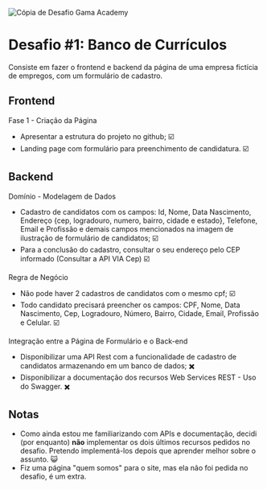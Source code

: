 ![Cópia de Desafio Gama Academy](https://user-images.githubusercontent.com/88038506/130320673-02a6bd03-7868-49f1-9285-611d13d1a9c4.png)


# Desafio #1: Banco de Currículos

Consiste em fazer o frontend e backend da página de uma empresa fictícia de empregos, com um formulário de cadastro.

## Frontend

Fase 1 - Criação da Página
- Apresentar a estrutura do projeto no github; ☑️
- Landing page com formulário para preenchimento de candidatura. ☑️


## Backend
Domínio - Modelagem de Dados
- Cadastro de candidatos com os campos: Id, Nome, Data Nascimento, Endereço {cep, logradouro, numero, bairro, cidade e estado}, Telefone, Email e Profissão e demais campos mencionados na imagem de ilustração de formulário de candidatos; ☑️
- Para a conclusão do cadastro, consultar o seu endereço pelo CEP informado (Consultar a API VIA Cep) ☑️


Regra de Negócio
- Não pode haver 2 cadastros de candidatos com o mesmo cpf; ☑️
- Todo candidato precisará preencher os campos: CPF, Nome, Data Nascimento, Cep, Logradouro, Número, Bairro, Cidade, Email, Profissão e Celular. ☑️


Integração entre a Página de Formulário e o Back-end
- Disponibilizar uma API Rest com a funcionalidade de cadastro de candidatos armazenando em um banco de dados; ✖️
- Disponibilizar a documentação dos recursos Web Services REST - Uso do Swagger. ✖️



## Notas
- Como ainda estou me familiarizando com APIs e documentação, decidi (por enquanto) **não** implementar os dois últimos recursos pedidos no desafio. Pretendo implementá-los depois que aprender melhor sobre o assunto. 😺
- Fiz uma página "quem somos" para o site, mas ela não foi pedida no desafio, é um extra.
